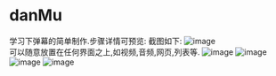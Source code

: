# danMu
学习下弹幕的简单制作.步骤详情可预览:
截图如下:
![image](https://github.com/pheromone/danMu/blob/master/%E6%88%AA%E5%9B%BE/danmu.gif) <br/>
可以随意放置在任何界面之上,如视频,音频,网页,列表等.
![image](https://github.com/pheromone/react_native_weibo/blob/master/projectPic/weibo1.png) 
![image](https://github.com/pheromone/react_native_weibo/blob/master/projectPic/weibo2.png) 
![image](https://github.com/pheromone/react_native_weibo/blob/master/projectPic/weibo3.png) 
![image](https://github.com/pheromone/react_native_weibo/blob/master/projectPic/weibo4.png) 

